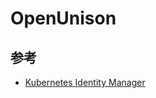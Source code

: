 # OpenUnison


## 参考

* [Kubernetes Identity Manager](https://github.com/TremoloSecurity/openunison-qs-kubernetes)